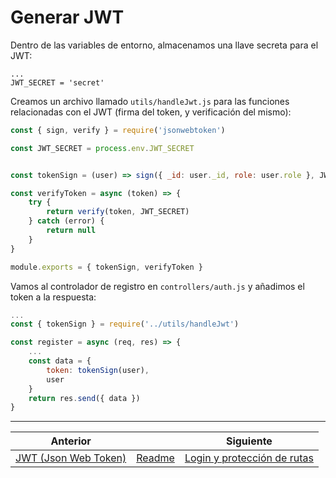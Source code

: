 # Generar JWT

Dentro de las variables de entorno, almacenamos una llave secreta para el JWT:

```.env
...
JWT_SECRET = 'secret'
```

Creamos un archivo llamado `utils/handleJwt.js` para las funciones relacionadas con el JWT (firma del token, y verificación del mismo):

```js
const { sign, verify } = require('jsonwebtoken')

const JWT_SECRET = process.env.JWT_SECRET


const tokenSign = (user) => sign({ _id: user._id, role: user.role }, JWT_SECRET, { expiresIn: "2h" })

const verifyToken = async (token) => {
    try {
        return verify(token, JWT_SECRET)
    } catch (error) {
        return null
    }
}

module.exports = { tokenSign, verifyToken }
```

Vamos al controlador de registro en `controllers/auth.js` y añadimos el token a la respuesta:

```js
...
const { tokenSign } = require('../utils/handleJwt')

const register = async (req, res) => {
    ...
    const data = {
        token: tokenSign(user),
        user
    }
    return res.send({ data })
}
```

___
| Anterior                                  |                        | Siguiente |
| ----------------------------------------- | ---------------------- | --------- |
| [JWT (Json Web Token)](16_JWT.md) | [Readme](../README.md) | [Login y protección de rutas](18_Login_Proteccion_Rutas.md) |
